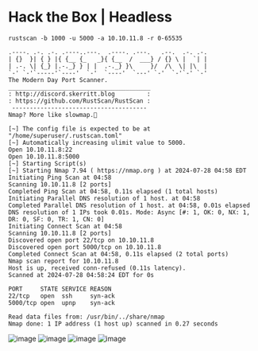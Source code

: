 # Hack the Box | Headless

```shell
rustscan -b 1000 -u 5000 -a 10.10.11.8 -r 0-65535
```
```shell
.----. .-. .-. .----..---.  .----. .---.   .--.  .-. .-.
| {}  }| { } |{ {__ {_   _}{ {__  /  ___} / {} \ |  `| |
| .-. \| {_} |.-._} } | |  .-._} }\     }/  /\  \| |\  |
`-' `-'`-----'`----'  `-'  `----'  `---' `-'  `-'`-' `-'
The Modern Day Port Scanner.
________________________________________
: http://discord.skerritt.blog         :
: https://github.com/RustScan/RustScan :
 --------------------------------------
Nmap? More like slowmap.🐢

[~] The config file is expected to be at "/home/superuser/.rustscan.toml"
[~] Automatically increasing ulimit value to 5000.
Open 10.10.11.8:22
Open 10.10.11.8:5000
[~] Starting Script(s)
[~] Starting Nmap 7.94 ( https://nmap.org ) at 2024-07-28 04:58 EDT
Initiating Ping Scan at 04:58
Scanning 10.10.11.8 [2 ports]
Completed Ping Scan at 04:58, 0.11s elapsed (1 total hosts)
Initiating Parallel DNS resolution of 1 host. at 04:58
Completed Parallel DNS resolution of 1 host. at 04:58, 0.01s elapsed
DNS resolution of 1 IPs took 0.01s. Mode: Async [#: 1, OK: 0, NX: 1, DR: 0, SF: 0, TR: 1, CN: 0]
Initiating Connect Scan at 04:58
Scanning 10.10.11.8 [2 ports]
Discovered open port 22/tcp on 10.10.11.8
Discovered open port 5000/tcp on 10.10.11.8
Completed Connect Scan at 04:58, 0.11s elapsed (2 total ports)
Nmap scan report for 10.10.11.8
Host is up, received conn-refused (0.11s latency).
Scanned at 2024-07-28 04:58:24 EDT for 0s

PORT     STATE SERVICE REASON
22/tcp   open  ssh     syn-ack
5000/tcp open  upnp    syn-ack

Read data files from: /usr/bin/../share/nmap
Nmap done: 1 IP address (1 host up) scanned in 0.27 seconds
```

![image](https://github.com/user-attachments/assets/3f8bfa63-74f2-45f5-bf57-0aa09aab8802)
![image](https://github.com/user-attachments/assets/7f735d8a-1c76-438f-869c-7a5ef2bcf244)
![image](https://github.com/user-attachments/assets/cf9b28f5-7fae-4ee1-9987-c46479da10be)
![image](https://github.com/user-attachments/assets/480f95e3-2ac1-4db1-a882-33250ba8247f)
